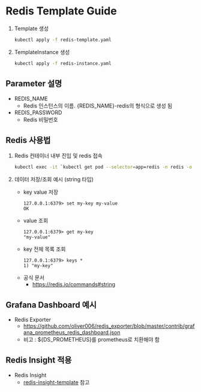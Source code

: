 # Redis Template Guide

1. Template 생성
    ```bash
    kubectl apply -f redis-template.yaml
    ```

2. TemplateInstance 생성
    ```bash
    kubectl apply -f redis-instance.yaml
    ```

## Parameter 설명
- REDIS_NAME
  - Redis 인스턴스의 이름. {REDIS_NAME}-redis의 형식으로 생성 됨
- REDIS_PASSWORD
  - Redis 비밀번호

## Redis 사용법

1. Redis 컨테이너 내부 진입 및 redis 접속
    ```bash
    kubectl exec -it `kubectl get pod --selector=app=redis -n redis -o jsonpath='{$.items[0].metadata.name}'` -n redis -- redis-cli -a "mypassword"
    ```

2. 데이터 저장/조회 예시 (string 타입)
    * key value 저장
        ```
        127.0.0.1:6379> set my-key my-value
        OK
        ```
    * value 조회
        ```
        127.0.0.1:6379> get my-key
        "my-value"
        ```
    * key 전체 목록 조회
        ```
        127.0.0.1:6379> keys *
        1) "my-key"
        ```
    * 공식 문서  
      - https://redis.io/commands#string

## Grafana Dashboard 예시
- Redis Exporter
  - https://github.com/oliver006/redis_exporter/blob/master/contrib/grafana_prometheus_redis_dashboard.json
  * 비고 : ${DS_PROMETHEUS}를 prometheus로 치환해야 함

## Redis Insight 적용
- Redis Insight
  - [redis-insight-template](../redis-insight/) 참고